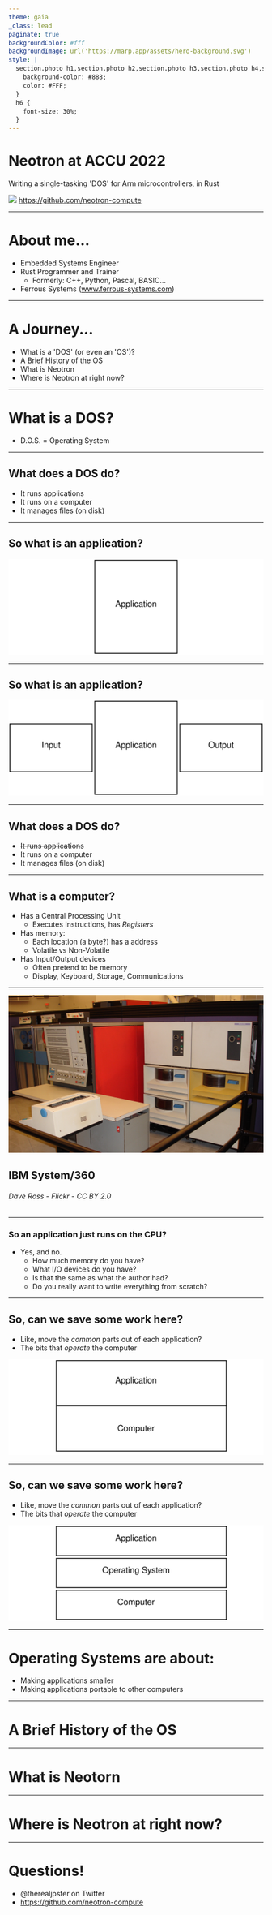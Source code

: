 ```yaml
---
theme: gaia
_class: lead
paginate: true
backgroundColor: #fff
backgroundImage: url('https://marp.app/assets/hero-background.svg')
style: |
  section.photo h1,section.photo h2,section.photo h3,section.photo h4,section.photo h5,section.photo h6 {
    background-color: #888;
    color: #FFF;    
  }
  h6 {
    font-size: 30%;
  }
---
```


# <!-- fit --> Neotron at ACCU 2022

Writing a single-tasking 'DOS' for Arm microcontrollers, in Rust

![](https://icongr.am/octicons/mark-github.svg) https://github.com/neotron-compute

---

# About me...

- Embedded Systems Engineer
- Rust Programmer and Trainer
    - Formerly: C++, Python, Pascal, BASIC...
- Ferrous Systems (www.ferrous-systems.com)

---

# A Journey...

- What is a 'DOS' (or even an 'OS')?
- A Brief History of the OS
- What is Neotron
- Where is Neotron at right now?

---

# What is a DOS?

- D.O.S. = Operating System


---

## What does a DOS do?

- It runs applications
- It runs on a computer
- It manages files (on disk)

---

## So what is an application?

![drop-shadow](./figs/application.svg)

---

## So what is an application?

![drop-shadow](./figs/application-in-out.svg)

<!--
Talk about batch processing, paper tapes, etc
-->

---

## What does a DOS do?

- ~~It runs applications~~
- It runs on a computer
- It manages files (on disk)

---

## What is a computer?

* Has a Central Processing Unit
    - Executes Instructions, has *Registers*
* Has memory:
    - Each location (a byte?) has a address
    - Volatile vs Non-Volatile
* Has Input/Output devices
    - Often pretend to be memory
    - Display, Keyboard, Storage, Communications

<!-- You will need *some* non-volatile memory to boot, unless you want to flip toggle switches -->

---

<!-- _class: photo --> 

![bg cover](./figs/system360.jpeg)

## IBM System/360
###### Dave Ross - Flickr - CC BY 2.0

---

### So an application just runs on the CPU?

- Yes, and no.
    * How much memory do you have?
    * What I/O devices do you have?
    * Is that the same as what the author had?
    * Do you really want to write everything from scratch?

---

## So, can we save some work here?

- Like, move the *common* parts out of each application?
- The bits that *operate* the computer

![w:800px](./figs/application-computer.svg)

---

## So, can we save some work here?

- Like, move the *common* parts out of each application?
- The bits that *operate* the computer

![w:800px](./figs/application-os-computer.svg)

---

# Operating Systems are about:

* Making applications smaller
* Making applications portable to other computers

---

# A Brief History of the OS

<!--

MULTICS
UNICS / UNIX
Control Program for Microcomputers CP/M
Xerox PARC
SCP-DOS / PC-DOS / MS-DOS / DOS Plus / DR-DOS
Lisa OS / Macintosh OS / System
OS/2
DR GEM
16-bit Windows 
AmigaDOS / Workbench
Digital VMS
16/32-bit Windows
Windows NT
-->

---

# What is Neotorn

---

# Where is Neotron at right now?

---

# Questions!

* @therealjpster on Twitter
* https://github.com/neotron-compute
